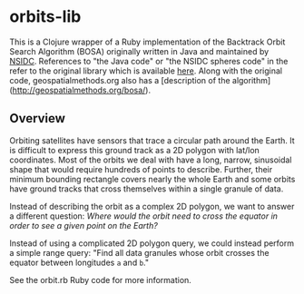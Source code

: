 # orbits-lib

This is a Clojure wrapper of a Ruby implementation of the Backtrack Orbit Search Algorithm (BOSA) originally written in Java and maintained by [NSIDC](http://nsidc.org/). References to "the Java code" or "the NSIDC spheres code" in the refer to the original library which is available [here](http://geospatialmethods.org/spheres/).  Along with the original code, geospatialmethods.org also has a [description of the algorithm] (http://geospatialmethods.org/bosa/).

## Overview

Orbiting satellites have sensors that trace a circular path around the Earth.  It is difficult to express this ground track as a 2D polygon with lat/lon coordinates.  Most of the orbits we deal with have a long, narrow, sinusoidal shape that would require hundreds of points to describe.  Further, their minimum bounding rectangle covers nearly the whole Earth and some orbits have ground tracks that cross themselves within a single granule of data.

Instead of describing the orbit as a complex 2D polygon, we want to answer a different question: *Where would the orbit need to cross the equator in order to see a given point on the Earth?*

Instead of using a complicated 2D polygon query, we could instead perform a simple range query: "Find all data granules whose orbit crosses the equator between longitudes `a` and `b`."

See the orbit.rb Ruby code for more information.